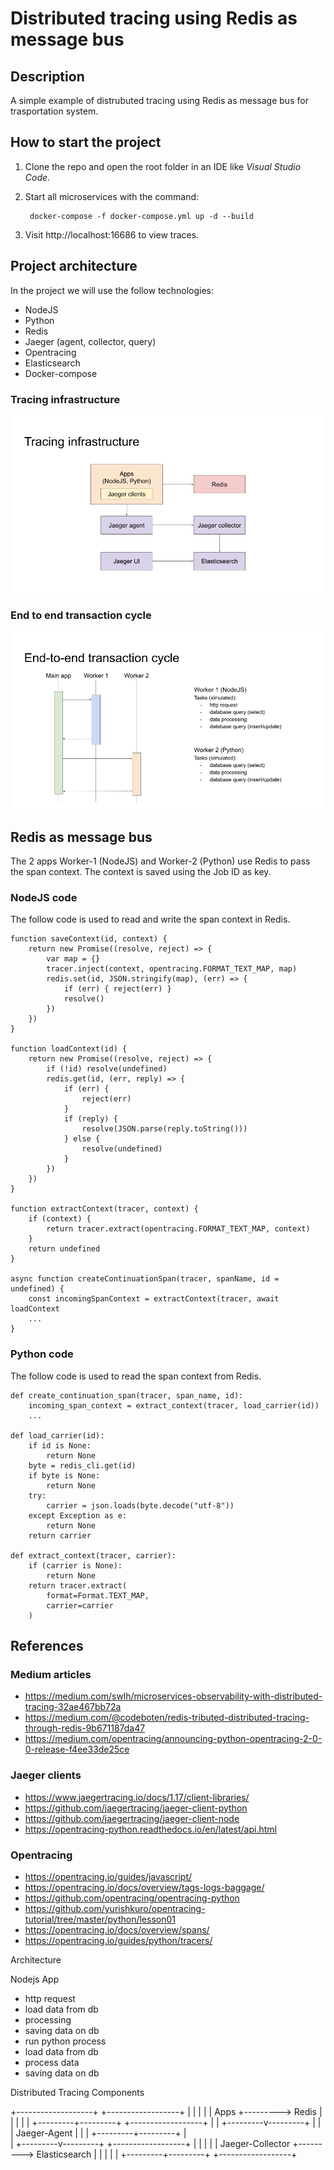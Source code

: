 # Distributed tracing using Redis as message bus

## Description 

A simple example of distrubuted tracing using Redis as message bus for trasportation system.

## How to start the project
1. Clone the repo and open the root folder in an IDE like *Visual Studio Code*.

1. Start all microservices with the command:

        docker-compose -f docker-compose.yml up -d --build

1. Visit http://localhost:16686 to view traces.

## Project architecture

In the project we will use the follow technologies:
- NodeJS
- Python 
- Redis
- Jaeger (agent, collector, query)
- Opentracing
- Elasticsearch
- Docker-compose

### Tracing infrastructure

![Tracing infrastructure](docs/tracing-infrastructure.png) 

### End to end transaction cycle

![End-to-end transaction](docs/end-to-end-transaction.png) 

## Redis as message bus

The 2 apps Worker-1 (NodeJS) and Worker-2 (Python) use Redis to pass the span context. The context is saved using the Job ID as key. 

### NodeJS code

The follow code is used to read and write the span context in Redis.

```
function saveContext(id, context) {
    return new Promise((resolve, reject) => {
        var map = {}
        tracer.inject(context, opentracing.FORMAT_TEXT_MAP, map)
        redis.set(id, JSON.stringify(map), (err) => {
            if (err) { reject(err) }
            resolve()
        })
    })
}

function loadContext(id) {
    return new Promise((resolve, reject) => {
        if (!id) resolve(undefined)
        redis.get(id, (err, reply) => {
            if (err) {
                reject(err)
            }
            if (reply) { 
                resolve(JSON.parse(reply.toString()))
            } else {
                resolve(undefined)
            }
        })
    })
}

function extractContext(tracer, context) {
    if (context) {
        return tracer.extract(opentracing.FORMAT_TEXT_MAP, context)
    }
    return undefined
}

async function createContinuationSpan(tracer, spanName, id = undefined) {
    const incomingSpanContext = extractContext(tracer, await loadContext
    ... 
}
```

### Python code

The follow code is used to read the span context from Redis.

```
def create_continuation_span(tracer, span_name, id):
    incoming_span_context = extract_context(tracer, load_carrier(id))
    ...

def load_carrier(id):
    if id is None:
        return None
    byte = redis_cli.get(id)
    if byte is None:
        return None
    try:
        carrier = json.loads(byte.decode("utf-8"))
    except Exception as e:
        return None
    return carrier

def extract_context(tracer, carrier):
    if (carrier is None):
        return None
    return tracer.extract(
        format=Format.TEXT_MAP,
        carrier=carrier
    )
```


## References

### Medium articles
- https://medium.com/swlh/microservices-observability-with-distributed-tracing-32ae467bb72a
- https://medium.com/@codeboten/redis-tributed-distributed-tracing-through-redis-9b671187da47
- https://medium.com/opentracing/announcing-python-opentracing-2-0-0-release-f4ee33de25ce

### Jaeger clients
- https://www.jaegertracing.io/docs/1.17/client-libraries/
- https://github.com/jaegertracing/jaeger-client-python
- https://github.com/jaegertracing/jaeger-client-node
- https://opentracing-python.readthedocs.io/en/latest/api.html

### Opentracing 
- https://opentracing.io/guides/javascript/
- https://opentracing.io/docs/overview/tags-logs-baggage/
- https://github.com/opentracing/opentracing-python
- https://github.com/yurishkuro/opentracing-tutorial/tree/master/python/lesson01
- https://opentracing.io/docs/overview/spans/
- https://opentracing.io/guides/python/tracers/




Architecture

Nodejs App 
- http request
- load data from db
- processing
- saving data on db 
- run python process
- load data from db
- process data 
- saving data on db



Distributed Tracing Components

+-------------------+         +------------------+
|                   |         |                  |
|       Apps        +--------->      Redis       |
|                   |         |                  |
+---------+---------+         +------------------+
          |
          |
+---------v---------+ 
|                   |
|    Jaeger-Agent   |
|                   |
+---------+---------+
          |                     
          |
+---------v---------+         +------------------+
|                   |         |                  |
|  Jaeger-Collector +--------->   Elasticsearch  |
|                   |         |                  |
+---------+---------+         +------------------+
